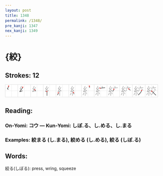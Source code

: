 ```yaml
---
layout: post
title: 1348
permalink: /1348/
pre_kanji: 1347
nex_kanji: 1349
---
```


# {絞}

## Strokes: 12

<div class="stroke"><img src="../images/E7B59E.png" /></div>

## Reading:

### On-Yomi: コウ &mdash; Kun-Yomi: しぼ.る、し.める、し.まる

### Examples: 絞まる (し.まる), 絞める (し.める), 絞る (しぼ.る)

## Words:

絞る(しぼる): press, wring, squeeze
